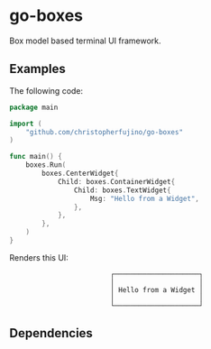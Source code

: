 # go-boxes

Box model based terminal UI framework.

## Examples

The following code:

```go
package main

import (
	"github.com/christopherfujino/go-boxes"
)

func main() {
	boxes.Run(
		boxes.CenterWidget{
			Child: boxes.ContainerWidget{
				Child: boxes.TextWidget{
					Msg: "Hello from a Widget",
				},
			},
		},
	)
}
```

Renders this UI:

```
                         ┌─────────────────────┐
                         │                     │
                         │ Hello from a Widget │
                         │                     │
                         └─────────────────────┘
```

## Dependencies



